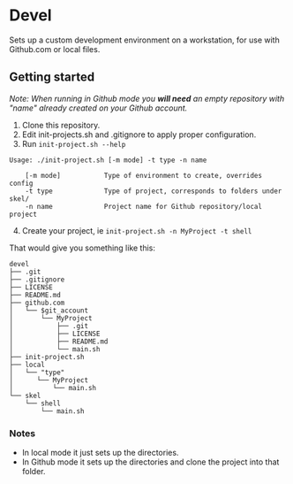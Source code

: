 Devel
======

Sets up a custom development environment on a workstation, for use with Github.com or local files. 

## Getting started

_Note: When running in Github mode you __will need__ an empty repository with "name" already created on your Github account._

1. Clone this repository.
2. Edit init-projects.sh and .gitignore to apply proper configuration.
3. Run `init-project.sh --help`
```
Usage: ./init-project.sh [-m mode] -t type -n name

    [-m mode]           Type of environment to create, overrides config
    -t type             Type of project, corresponds to folders under skel/
    -n name             Project name for Github repository/local project
```
4. Create your project, ie `init-project.sh -n MyProject -t shell`

That would give you something like this:

```
devel
├── .git
├── .gitignore
├── LICENSE
├── README.md
├── github.com
│   └── $git_account
│       └── MyProject
│           ├── .git
│           ├── LICENSE
│           ├── README.md
│           └── main.sh
├── init-project.sh
├── local
│   └── "type"
│      └── MyProject
│          └── main.sh
└── skel
    └── shell
        └── main.sh
```

### Notes
* In local mode it just sets up the directories.
* In Github mode it sets up the directories and clone the project into that folder.
